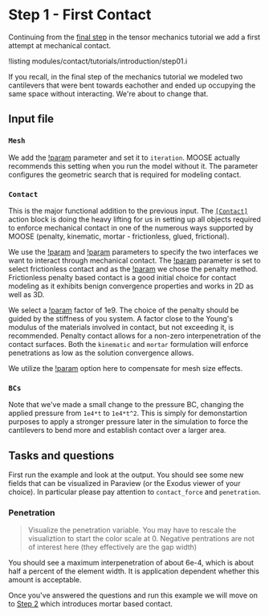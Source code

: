 # Step 1 - First Contact

Continuing from the [final step](tensor_mechanics/tutorials/introduction/step04.md)
in the tensor mechanics tutorial we add a first attempt at mechanical contact.

!listing modules/contact/tutorials/introduction/step01.i

If you recall, in the final step of the mechanics tutorial we modeled two
cantilevers that were bent towards eachother and ended up occupying the same
space without interacting. We're about to change that.

## Input file

### `Mesh`

We add the [!param](/Mesh/FileMesh/patch_update_strategy) parameter and set it to
`iteration`. MOOSE actually recommends this setting when you run the model
without it. The parameter configures the geometric search that is required for
modeling contact.

### `Contact`

This is the major functional addition to the previous input. The
[`[Contact]`](Contact/index.md) action block is doing the heavy lifting for us
in setting up all objects required to enforce mechanical contact in one of the
numerous ways supported by MOOSE (penalty, kinematic, mortar - frictionless,
glued, frictional).

We use the [!param](/Contact/ContactAction/primary) and [!param](/Contact/ContactAction/secondary) parameters to specify the two interfaces we want to interact through mechanical contact. The [!param](/Contact/ContactAction/model) parameter is set to select frictionless contact and as the [!param](/Contact/ContactAction/formulation) we chose the penalty method. Frictionless penalty based contact is a good initial choice for contact modeling as it exhibits benign convergence properties and works in 2D as well as 3D.

We select a [!param](/Contact/ContactAction/penalty) factor of 1e9. The choice
of the penalty should be guided by the stiffness of you system. A factor close
to the Young's modulus of the materials involved in contact, but not exceeding
it, is recommended. Penalty contact allows for a non-zero interpenetration of
the contact surfaces. Both the `kinematic` and `mortar` formulation will enforce
penetrations as low as the solution convergence allows.

We utilize the [!param](/Contact/ContactAction/normalize_penalty) option here to
compensate for mesh size effects.

### `BCs`

Note that we've made a small change to the pressure BC, changing the applied pressure from `1e4*t` to `1e4*t^2`. This is simply for demonstartion purposes to apply a stronger pressure later in the simulation to force the cantilevers to bend more and establish contact over a larger area.

## Tasks and questions

First run the example and look at the output. You should see some new fields
that can be visualized in Paraview (or the Exodus viewer of your choice). In
particular please pay attention to `contact_force` and `penetration`.

### Penetration

> Visualize the penetration variable. You may have to rescale the visualiztion
> to start the color scale at 0. Negative pentrations are not of interest here
> (they effectively are the gap width)

You should see a maximum interpenetration of about 6e-4, which is about half a
percent of the element width. It is application dependent whether this amount is
acceptable.

Once you've answered the questions and run this example we will move on to
[Step 2](tensor_mechanics/tutorials/introduction/step03.md) which introduces
mortar based contact.
